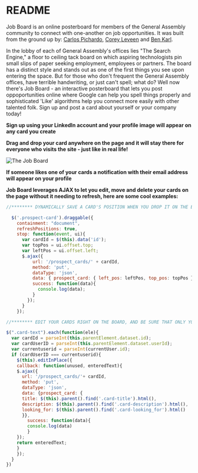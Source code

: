 # README

Job Board is an online posterboard for members of the General Assembly community to connect with one-another on job opportunities. It was built from the ground up by: [Carlos Pichardo](https://github.com/Pichardito), [Corey Leveen](https://github.com/mntj) and [Ben Karl](https://github.com/BenRKarl).

In the lobby of each of General Assembly's offices lies "The Search Engine," a floor to ceiling tack board on which aspiring technologists pin small slips of paper seeking employment, employees or partners. The board has a distinct style and stands out as one of the first things you see upon entering the space. But for those who don't frequent the General Assembly offices, have terrible handwriting, or just can't spell; what do? Well now there's Job Board - an interactive posterboard that lets you post oppoportunities online where Google can help you spell things properly and sophisticated 'Like' algorithms help you connect more easily with other talented folk. Sign up and post a card about yourself or your company today!

**Sign up using your LinkedIn account and your profile image will appear on any card you create**

**Drag and drop your card anywhere on the page and it will stay there for everyone who visits the site - just like in real life!**

![The Job Board](http://i.imgur.com/6h0Gi9P.png)

**If someone likes one of your cards a notification with their email address will appear on your profile**

**Job Board leverages AJAX to let you edit, move and delete your cards on the page without it needing to refresh, here are some cool examples:**

```javascript
//******** DYNAMICALLY SAVE A CARD'S POSITION WHEN YOU DROP IT ON THE BOARD ********//

  $('.prospect-card').draggable({
    containment: "document",
    refreshPositions: true,
    stop: function(event, ui){
      var cardId = $(this).data('id');
      var topPos = ui.offset.top;
      var leftPos = ui.offset.left;
      $.ajax({
          url: '/prospect_cards/' + cardId,
          method: 'put',
          dataType: 'json',
          data: { prospect_card: { left_pos: leftPos, top_pos: topPos } },
          success: function(data){
            console.log(data);
          }
        });
      }
    });

```
```javascript
//******** EDIT YOUR CARDS RIGHT ON THE BOARD, AND BE SURE THAT ONLY YOU CAN CHANGE YOUR CARDS ********//

$(".card-text").each(function(ele){
  var cardId = parseInt(this.parentElement.dataset.id);
  var cardUserID = parseInt(this.parentElement.dataset.userId);
  var currentuserid = parseInt(currentUser.id);
  if (cardUserID === currentuserid){
    $(this).editInPlace({
    callback: function(unused, enteredText){
    $.ajax({
      url: '/prospect_cards/'+ cardId,
      method: 'put',
      dataType: 'json',
      data: {prospect_card: {
      title: $(this).parent().find('.card-title').html(),
      description: $(this).parent().find('.card-description').html(),
      looking_for: $(this).parent().find('.card-looking_for').html()
      }},
        success: function(data){
        console.log(data)
        }
    });
    return enteredText;
    }
    });
  }
})
```
